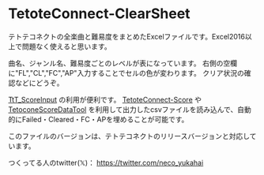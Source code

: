 # TetoteConnect-ClearSheet
テトテコネクトの全楽曲と難易度をまとめたExcelファイルです。Excel2016以上で問題なく使えると思います。

曲名、ジャンル名、難易度ごとのレベルが表になっています。
右側の空欄に"FL","CL","FC","AP"入力することでセルの色が変わります。
クリア状況の確認などにどうぞ。

[TtT_ScoreInput](https://github.com/ryuya0124/TtT_ScoreInput) の利用が便利です。
[TetoteConnect-Score](https://github.com/3-show/TetoteConnect-Score) や [TetoconeScoreDataTool](https://github.com/chespins/TetoconeScoreDataTool) を利用して出力したcsvファイルを読み込んで、自動的にFailed・Cleared・FC・APを埋めることが可能です。

このファイルのバージョンは、テトテコネクトのリリースバージョンと対応しています。

つくってる人のtwitter(𝕏)： https://twitter.com/neco_yukahai
